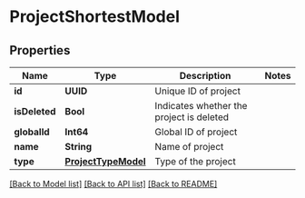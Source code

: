 # ProjectShortestModel

## Properties
Name | Type | Description | Notes
------------ | ------------- | ------------- | -------------
**id** | **UUID** | Unique ID of project | 
**isDeleted** | **Bool** | Indicates whether the project is deleted | 
**globalId** | **Int64** | Global ID of project | 
**name** | **String** | Name of project | 
**type** | [**ProjectTypeModel**](ProjectTypeModel.md) | Type of the project | 

[[Back to Model list]](../README.md#documentation-for-models) [[Back to API list]](../README.md#documentation-for-api-endpoints) [[Back to README]](../README.md)


